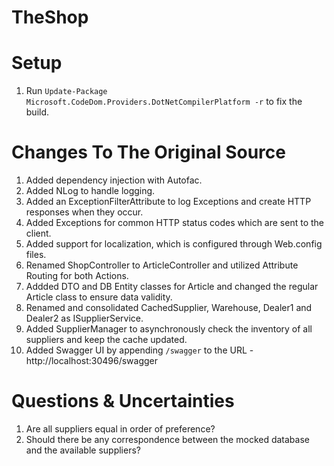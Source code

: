# TheShop

# Setup
1. Run `Update-Package Microsoft.CodeDom.Providers.DotNetCompilerPlatform -r` to fix the build.

# Changes To The Original Source
1. Added dependency injection with Autofac.
2. Added NLog to handle logging.
3. Added an ExceptionFilterAttribute to log Exceptions and create HTTP responses when they occur.
4. Added Exceptions for common HTTP status codes which are sent to the client.
5. Added support for localization, which is configured through Web.config files.
6. Renamed ShopController to ArticleController and utilized Attribute Routing for both Actions.
7. Addded DTO and DB Entity classes for Article and changed the regular Article class to ensure data validity.
8. Renamed and consolidated CachedSupplier, Warehouse, Dealer1 and Dealer2 as ISupplierService.
9. Added SupplierManager to asynchronously check the inventory of all suppliers and keep the cache updated.
10. Added Swagger UI by appending `/swagger` to the URL - http://localhost:30496/swagger

# Questions & Uncertainties
1. Are all suppliers equal in order of preference?
2. Should there be any correspondence between the mocked database and the available suppliers?